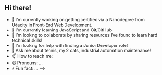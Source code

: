 ## Hi there!

- 🔭 I’m currently working on getting certified via a Nanodegree from Udacity in Front-End Web Development.
- 🌱 I’m currently learning JavaScript and Git/GitHub 
- 👯 I’m looking to collaborate by sharing resources I've found to learn hard technical skills!
- 🤔 I’m looking for help with finding a Junior Developer role!
- 💬 Ask me about tennis, my 2 cats, industrial automation maintenance!
- 📫 How to reach me: 
- 😄 Pronouns: ...
- ⚡ Fun fact: ...
-->
